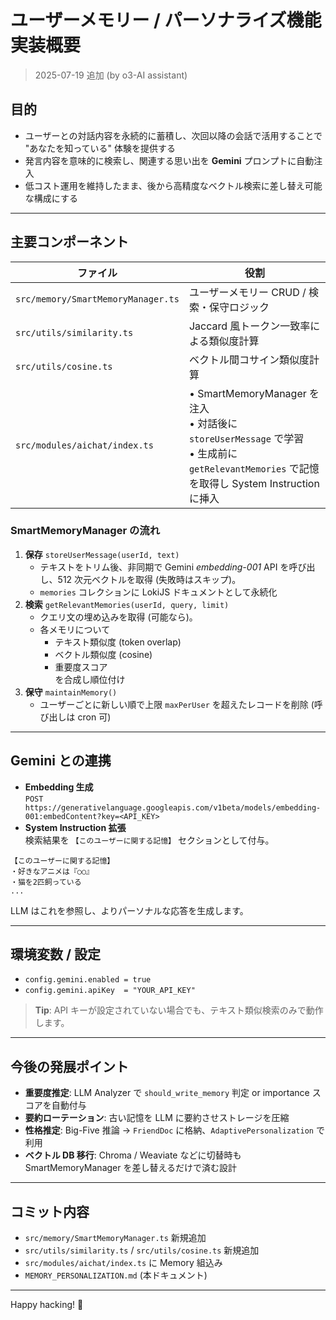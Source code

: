 # ユーザーメモリー / パーソナライズ機能 実装概要

> 2025-07-19 追加 (by o3-AI assistant)

## 目的

* ユーザーとの対話内容を永続的に蓄積し、次回以降の会話で活用することで "あなたを知っている" 体験を提供する
* 発言内容を意味的に検索し、関連する思い出を **Gemini** プロンプトに自動注入
* 低コスト運用を維持したまま、後から高精度なベクトル検索に差し替え可能な構成にする

---

## 主要コンポーネント

| ファイル | 役割 |
|-----------|------|
| `src/memory/SmartMemoryManager.ts` | ユーザーメモリー CRUD / 検索・保守ロジック |
| `src/utils/similarity.ts` | Jaccard 風トークン一致率による類似度計算 |
| `src/utils/cosine.ts` | ベクトル間コサイン類似度計算 |
| `src/modules/aichat/index.ts` | • SmartMemoryManager を注入<br>• 対話後に `storeUserMessage` で学習<br>• 生成前に `getRelevantMemories` で記憶を取得し System Instruction に挿入 |

### SmartMemoryManager の流れ

1. **保存** `storeUserMessage(userId, text)`  
   * テキストをトリム後、非同期で Gemini *embedding-001* API を呼び出し、512 次元ベクトルを取得 (失敗時はスキップ)。  
   * `memories` コレクションに LokiJS ドキュメントとして永続化
2. **検索** `getRelevantMemories(userId, query, limit)`  
   * クエリ文の埋め込みを取得 (可能なら)。  
   * 各メモリについて  
     * テキスト類似度 (token overlap)  
     * ベクトル類似度 (cosine)  
     * 重要度スコア  
     を合成し順位付け
3. **保守** `maintainMemory()`  
   * ユーザーごとに新しい順で上限 `maxPerUser` を超えたレコードを削除 (呼び出しは cron 可)

---

## Gemini との連携

* **Embedding 生成**  
  `POST https://generativelanguage.googleapis.com/v1beta/models/embedding-001:embedContent?key=<API_KEY>`
* **System Instruction 拡張**  
  検索結果を `【このユーザーに関する記憶】` セクションとして付与。

```text
【このユーザーに関する記憶】
・好きなアニメは『○○』
・猫を2匹飼っている
...
```

LLM はこれを参照し、よりパーソナルな応答を生成します。

---

## 環境変数 / 設定

* `config.gemini.enabled = true`
* `config.gemini.apiKey  = "YOUR_API_KEY"`

> **Tip**: API キーが設定されていない場合でも、テキスト類似検索のみで動作します。

---

## 今後の発展ポイント

* **重要度推定**: LLM Analyzer で `should_write_memory` 判定 or importance スコアを自動付与
* **要約ローテーション**: 古い記憶を LLM に要約させストレージを圧縮
* **性格推定**: Big-Five 推論 → `FriendDoc` に格納、`AdaptivePersonalization` で利用
* **ベクトル DB 移行**: Chroma / Weaviate などに切替時も SmartMemoryManager を差し替えるだけで済む設計

---

## コミット内容

* `src/memory/SmartMemoryManager.ts` 新規追加
* `src/utils/similarity.ts` / `src/utils/cosine.ts` 新規追加
* `src/modules/aichat/index.ts` に Memory 組込み
* `MEMORY_PERSONALIZATION.md` (本ドキュメント)

---

Happy hacking! 🎉
